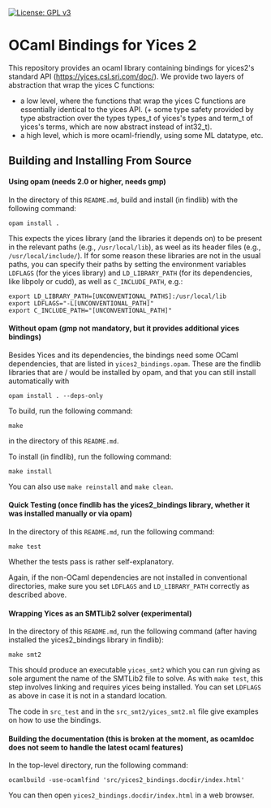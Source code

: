 [![License: GPL v3](https://img.shields.io/badge/License-GPLv3-blue.svg)](https://www.gnu.org/licenses/gpl-3.0)

# OCaml Bindings for Yices 2

This repository provides an ocaml library containing bindings for yices2's standard API (https://yices.csl.sri.com/doc/).
We provide two layers of abstraction that wrap the yices C functions:
- a low level, where the functions that wrap the yices C functions are essentially identical to the yices API.
(+ some type safety provided by type abstraction over the types types_t of yices's types and term_t of yices's terms, which are now abstract instead of int32_t).
- a high level, which is more ocaml-friendly, using some ML datatype, etc.

## Building and Installing From Source

#### Using opam (needs 2.0 or higher, needs gmp)

In the directory of this `README.md`, build and install (in findlib) with the following command:

```
opam install .
```
This expects the yices library (and the libraries it depends on) to be present in the relevant paths (e.g., `/usr/local/lib`), as weel as its header files (e.g., `/usr/local/include/`). If for some reason these libraries are not in the usual paths, you can specify their paths by setting 
the environment variables `LDFLAGS` (for the yices library) and `LD_LIBRARY_PATH` (for its dependencies, like libpoly or cudd), 
as well as `C_INCLUDE_PATH`, e.g.:

```
export LD_LIBRARY_PATH=[UNCONVENTIONAL_PATHS]:/usr/local/lib
export LDFLAGS="-L[UNCONVENTIONAL_PATH]"
export C_INCLUDE_PATH="[UNCONVENTIONAL_PATH]"
```

#### Without opam (gmp not mandatory, but it provides additional yices bindings)

Besides Yices and its dependencies, the bindings need some OCaml dependencies, that are listed in `yices2_bindings.opam`. These are the findlib libraries that are / would be installed by opam, and that you can still install automatically with

```
opam install . --deps-only
```

To build, run the following command:
```
make
```
in the directory of this `README.md`.

To install (in findlib), run the following command:
```
make install
```

You can also use `make reinstall` and `make clean`.

#### Quick Testing (once findlib has the yices2_bindings library, whether it was installed manually or via opam)

In the directory of this `README.md`, run the following command:
```
make test
```
Whether the tests pass is rather self-explanatory.

Again, if the non-OCaml dependencies are not installed in conventional directories, make sure you set `LDFLAGS` and `LD_LIBRARY_PATH` correctly as described above.

#### Wrapping Yices as an SMTLib2 solver (experimental)

In the directory of this `README.md`, run the following command (after having installed the yices2_bindings library in findlib):
```
make smt2
```
This should produce an executable `yices_smt2` which you can run giving as sole argument the name of the SMTLib2 file to solve.
As with `make test`, this step involves linking and requires yices being installed. You can set `LDFLAGS` as above in case it is not in a standard location.

The code in `src_test` and in the `src_smt2/yices_smt2.ml` file give examples on how to use the bindings.

#### Building the documentation (this is broken at the moment, as ocamldoc does not seem to handle the latest ocaml features)

In the top-level directory, run the following command:

```
ocamlbuild -use-ocamlfind 'src/yices2_bindings.docdir/index.html'
```
You can then open `yices2_bindings.docdir/index.html` in a web browser.
